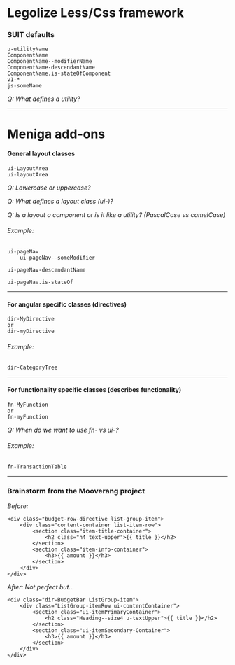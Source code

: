 # Legolize Less/Css framework

### SUIT defaults

	u-utilityName
	ComponentName
	ComponentName--modifierName
	ComponentName-descendantName
	ComponentName.is-stateOfComponent
	v1-*
	js-someName
		
_Q: What defines a utility?_

---

# Meniga add-ons

#### General layout classes
	ui-LayoutArea
	ui-layoutArea

_Q: Lowercase or uppercase?_

_Q: What defines a layout class (ui-)?_

_Q: Is a layout a component or is it like a utility? (PascalCase vs camelCase)_

###### Example:

	ui-pageNav
		ui-pageNav--someModifier

	ui-pageNav-descendantName

	ui-pageNav.is-stateOf

---

#### For angular specific classes (directives)

	dir-MyDirective
	or
	dir-myDirective

###### Example:

	dir-CategoryTree

---

#### For functionality specific classes (describes functionality)

	fn-MyFunction
	or
	fn-myFunction

_Q: When do we want to use fn- vs ui-?_

###### Example:

	fn-TransactionTable

---

### Brainstorm from the Mooverang project

_Before:_

	<div class="budget-row-directive list-group-item">
    	<div class="content-container list-item-row">
        	<section class="item-title-container">
            	<h2 class="h4 text-upper">{{ title }}</h2>
    	    </section>
        	<section class="item-info-container">
            	<h3>{{ amount }}</h3>
	        </section>
    	</div>
	</div>




_After: Not perfect but..._

	<div class="dir-BudgetBar ListGroup-item">
    	<div class="ListGroup-itemRow ui-contentContainer">
        	<section class="ui-itemPrimaryContainer">
            	<h2 class="Heading--size4 u-textUpper">{{ title }}</h2>
	        </section>
    	    <section class="ui-itemSecondary-Container">
        	    <h3>{{ amount }}</h3>
	        </section>
    	</div>
	</div>
